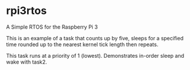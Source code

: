# rpi3rtos
A Simple RTOS for the Raspberry Pi 3

This is an example of a task that counts up by five, sleeps for a specified time rounded up to the nearest kernel tick length then repeats.

This task runs at a priority of 1 (lowest). Demonstrates in-order sleep and wake with task2.
